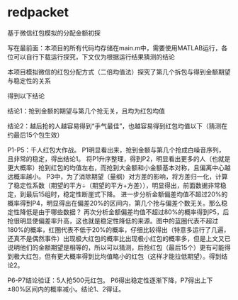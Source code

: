 # redpacket
基于微信红包模拟的分配金额初探

写在最前面：本项目的所有代码均存储在main.m中，需要使用MATLAB运行，各位可以自行下载运行探究，下文仅为根据运行结果猜测的结论

本项目模拟微信的红包分配方式（二倍均值法）探究了第几个拆包与得到金额期望与稳定性的关系

得到以下结论

结论1：抢到金额的期望与第几个抢无关，且均为红包均值

结论2：越后抢的人越容易得到“手气最佳”，也越容易得到红包均值以下（猜测在约最后15个包生效）

P1-P5：千人红包大作战。
P1明显看出来，抢到金额与第几个抢成白噪音序列，且非常的稳定，得出结论1。
将P1升序整理，得到P2，明显看出更多的人（也就是更大概率）抢到红包的均值左右，而抢到大金额和小金额基本对称，且偏离中心越远概率越小。
P3中，为了消除期望（量纲）对方差的影响，将方差归一化，计算了稳定性系数（期望的平方÷（期望的平方+方差）），明显得出，前面数据非常稳定，到最后15组时，稳定性断崖式下降。
进一步分析金额偏差均值不超过20%的概率得到P4，明显得出在偏差20%的区间内，第几个抢与偏差个数无关。那么稳定性降低是由于哪些数据？
再次分析金额偏差均值不超过80%的概率得到P5，后抢很明显使偏差率升高，这也就是稳定性降低的来源。图中的蓝圈代表不超过180%的概率，红圈代表不低于20%的概率，仔细比较得出（特意多运行了几遍，还真不是偶然事件）出现极大红包的概率比出现极小红包的概率多，但是上文又已说明他们的金额期望是相等的，所以可以猜测，后抢红包（最后15个）更有可能得到极大红包，但有更大概率得到比均值略小的红包（这样才能拉低期望）。得到结论2。

P6-P7结论验证：5人抢500元红包。
P6得出稳定性逐渐下降，P7得出上下±80%区间内的概率减小。结论1、2得证。
